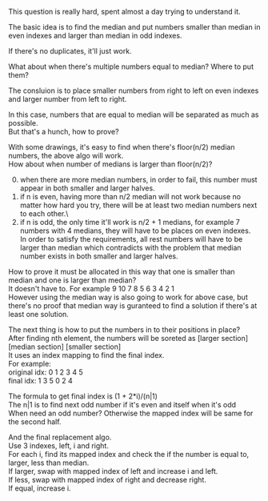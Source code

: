 This question is really hard, spent almost a day trying to understand it.

The basic idea is to find the median and put numbers smaller than median in even indexes and larger than median in odd indexes.

If there's no duplicates, it'll just work.

What about when there's multiple numbers equal to median? Where to put them?

The consluion is to place smaller numbers from right to left on even indexes and larger number from left to right.

In this case, numbers that are equal to median will be separated as much as possible.\
But that's a hunch, how to prove?

With some drawings, it's easy to find when there's floor(n/2) median numbers, the above algo will work.\
How about when number of medians is larger than floor(n/2)?

0. when there are more median numbers, in order to fail, this number must appear in both smaller and larger halves.
1. if n is even, having more than n/2 median will not work because no matter how hard you try, there will be at least two median numbers next to each other.\
2. if n is odd, the only time it'll work is n/2 + 1 medians, for example 7 numbers with 4 medians, they will have to be places on even indexes.\
   In order to satisfy the requirements, all rest numbers will have to be larger than median which contradicts with the problem that median number exists in both smaller and larger halves.

How to prove it must be allocated in this way that one is smaller than median and one is larger than median?\
It doesn't have to. For example 9 10 7 8 5 6 3 4 2 1\
However using the median way is also going to work for above case, but there's no proof that median way is guranteed to find a solution if there's at least one solution.

The next thing is how to put the numbers in to their positions in place?\
After finding nth element, the numbers will be soreted as [larger section] [median section] [smaller section]\
It uses an index mapping to find the final index.\
For example:\
original idx: 0 1 2 3 4 5\
final idx:    1 3 5 0 2 4

The formula to get final index is (1 + 2*i)/(n|1)\
The n|1 is to find next odd number if it's even and itself when it's odd\
When need an odd number? Otherwise the mapped index will be same for the second half.

And the final replacement algo.\
Use 3 indexes, left, i and right.\
For each i, find its mapped index and check the if the number is equal to, larger, less than median.\
If larger, swap with mapped index of left and increase i and left.\
If less, swap with mapped index of right and decrease right.\
If equal, increase i.
